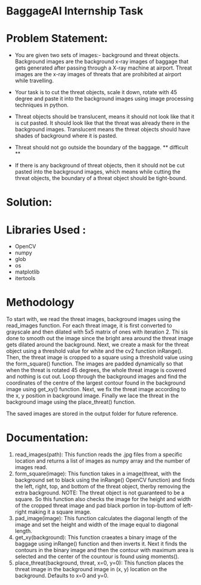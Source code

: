 # BaggageAI Internship Task

# Problem Statement:

- You are given two sets of images:- background and threat objects. Background images are the background x-ray images of baggage that gets generated after passing through a X-ray machine at airport. Threat images are the x-ray images of threats that are prohibited at airport while travelling.

- Your task is to cut the threat objects, scale it down, rotate with 45 degree and paste it into the background images using image processing techniques in python.

- Threat objects should be translucent, means it should not look like that it is cut pasted. It should look like that the threat was already there in the background images. Translucent means the threat objects should have shades of background where it is pasted.

- Threat should not go outside the boundary of the baggage. ** difficult **

- If there is any background of threat objects, then it should not be cut pasted into the background images, which means while cutting the threat objects, the boundary of a threat
object should be tight-bound.

# Solution:

# Libraries Used :

- OpenCV
- numpy
- glob
- os
- matplotlib
- itertools

# Methodology

To start with, we read the threat images, background images using the read_images function. For each threat image, it is first converted to grayscale and then dilated with 5x5 matrix of ones with iteration 2. Thi sis done to smooth out the image since the bright area around the threat image gets dilated around the background.
Next, we create a mask for the threat object using a threshold value for white and the cv2 function inRange(). Then, the threat image is cropped to a square using a threshold value using the form_square() function.
The images are padded dynamically so that when the threat is rotated 45 degrees, the whole threat image is covered and nothing is cut out.
Loop through the background images and find the coordinates of the centre of the largest contour found in the background image using get_xy() function.
Next, we fix the threat image according to the x, y position in background image. Finally we lace the threat in the background image using the place_threat() function.

The saved images are stored in the output folder for future reference.

# Documentation:

1. read_images(path): This function reads the .jpg files from a specific location and returns a list of images as numpy array and the number of images read.
2. form_square(image): This function takes in a image(threat, with the background set to black using the inRange() OpenCV function)  and finds the left, right, top, and bottom of the threat object, therby removing the extra background. 
NOTE: The threat object is not guaranteed to be a square.  So this function also checks the image for the height and width of the cropped threat image  and pad black portion in top-buttom of left-right making it a square image.
3. pad_image(image): This function calculates the diagonal length of the image and set the height and width of the image equal to diagonal length.
4. get_xy(background): This function craeates a binary image of the baggage using inRange() function and then inverts it.  Next it finds the contours in the binary image and then the contour with maximum area is selected and the center of the countour is found using moments(). 
5. place_threat(background, threat, x=0, y=0): This function places the threat image in the background image in (x, y) location on the background. Defaults to x=0 and y=0.
